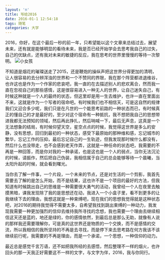 ```yaml
---
layout: 'n'
title: 写给2016
date: 2016-01-1 12:54:18
tags: 随笔
categories: 大学
---
```

2016，你好，在这个最后一秒的前一年，只希望能以这个文章来总结过去，展望未来，还有就是能够明显的看待未来，我是否已经开始学会去思考我自己的过失，自己的优缺点，还有我对未来的敏捷的反应，我在思考的世界里慢慢的等待一次黎明。
![小女孩](http://o94r16s1l.bkt.clouddn.com/1120556071e422310fl.jpg)

不知道是烟花的璀璨送走了2015，还是鞭炮的操纵声把这世界分得更加的清明，让人很容易的去分辨浑浊的世界和一个不赞同的界限，我在那个阵营都进退维谷，也许这也是作为一个作家的悲哀吧，我一直的在去描述别人的悲欢离合，然而我一直在忽视自己的那些感情，这是很容易进入一种无人的世界，让自己迷失自己，有时候这种就是一个人的最终的状态，但这里却是用一生去维护，也许一直在里面出不来，这就是作为一个写者的宿命吧。<!--more-->有时候我们也不相信天，可是这自然的规律我们又迎合多少呢，我们只是在凡世的一个能思考前路的一种状态而已，有时候真正的懂自己的才是最好的，至少对这个宿命有一种抵抗，我不想把我自己的思想带进我都无法预知的领域，然后再此挣扎，然后呐喊一下，最后无声息，这真是一个无法想象的结局，有时候仰望天空，星空点点的时候，我觉得这世界是多么的安静，没有思想，回归到最初的一种状态，感受下最原始的那种维和感，忘记城市的繁华，忘记工作的压抑，最后忘记自己的一生轨迹，但我发现那时候什么都没有，然后什么也没带走，也不会感到老天作弄，这就是一种任命的状态吧，我需要的不再是一种回答，而是你对我的一种承诺，也是这也是一个人的弱点，当你无法沉沦的时候，请振作，然后把自己伪装，我相信属于自己的总会能够等待一个晨曦，当太阳升起的时候，就会看到曙光。

当你去了解一件事，一个片段，一个未来的节点，还是对生活的一个剪影，我首先需要去了解的是怎么开始，而不是结果，这也许不是一个项目的最好的方法，但我知道有时候跳出自己的思维是一种需要很大勇气的活动，我曾经一个人在夜里去触摸黑暗，课我发现除了我的是思想还在动，我进入一个小盒子里，看不到更多的让我继续下去的理由，我想这就是一种束缚吧，现在我们的思想我觉得就是这种状态吧，对2016的期待我觉得不需要太多，自希望我找到跳出束缚的一种动力，我发现我需要一种更加强烈的信仰去维持我所寻找的念想，我也需要一个理由去继续相信这天还是蓝的，地还是绿的，你的感情依然，到最后总是那么无助，就像有人说的那样我还需要理解你，可是真的这世界还是物质的一个交换，而不是感情的交流，所以我相信的我所坚持的不再是去寻找，而是停下来去思考路在何方我该不该继续前行呢，我需要的不再是理由，而是一个承诺，一个思想，一种信仰的动力。

最近总是感觉千言万语，还不如把我所经的去感悟，然后整理不一样的烟火，也许回头的那一天我正好需要这不一样的文字，与文字为伴，2016，我与你同行。

